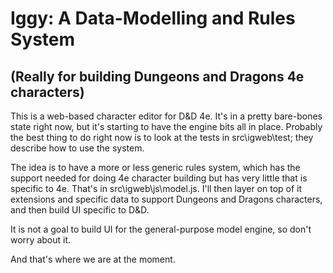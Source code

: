 Iggy: A Data-Modelling and Rules System
=======================================

(Really for building Dungeons and Dragons 4e characters)
--------------------------------------------------------

This is a web-based character editor for D&D 4e. It's in a pretty
bare-bones state right now, but it's starting to have the engine bits
all in place. Probably the best thing to do right now is to look at
the tests in src\igweb\test; they describe how to use the system.

The idea is to have a more or less generic rules system, which has the
support needed for doing 4e character building but has very little
that is specific to 4e. That's in src\igweb\js\model.js. I'll then
layer on top of it extensions and specific data to support Dungeons
and Dragons characters, and then build UI specific to D&D.

It is not a goal to build UI for the general-purpose model engine, so
don't worry about it.

And that's where we are at the moment.
